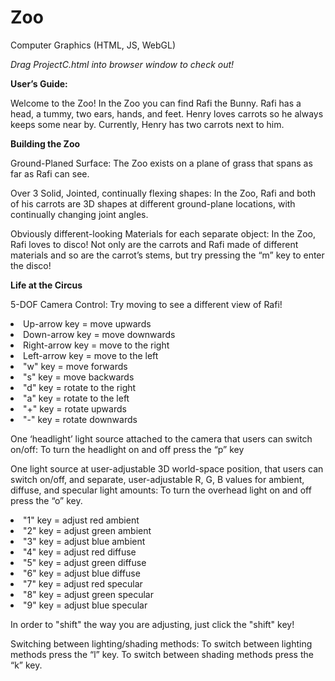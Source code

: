 # Zoo
Computer Graphics (HTML, JS, WebGL)

<i>Drag ProjectC.html into browser window to check out! </i>

<b>User’s Guide:</b>

Welcome to the Zoo! In the Zoo you can find Rafi the Bunny. Rafi has a head, a tummy, two ears, hands, and feet. Henry loves carrots so he always keeps some near by. Currently, Henry has two carrots next to him.

<b>Building the Zoo</b>

Ground-Planed Surface: The Zoo exists on a plane of grass that spans as far as Rafi can see. 

Over 3 Solid, Jointed, continually flexing shapes: In the Zoo, Rafi and both of his carrots are 3D shapes at different ground-plane locations, with continually changing joint angles.

Obviously different-looking Materials for each separate object: In the Zoo, Rafi loves to disco! Not only are the carrots and Rafi made of different materials and so are the carrot’s stems, but try pressing the “m” key to enter the disco!


<b>Life at the Circus</b>


5-DOF Camera Control: Try moving to see a different view of Rafi! 
<li>Up-arrow key = move upwards</li>
<li>Down-arrow key = move downwards</li>
<li>Right-arrow key = move to the right</li>
<li>Left-arrow key = move to the left</li>
<li>"w" key = move forwards </li>
<li>"s" key = move backwards </li>
<li>"d" key = rotate to the right </li>
<li>"a" key = rotate to the left</li>
<li>"+" key = rotate upwards </li>
<li>"-" key = rotate downwards </li>

One ‘headlight’ light source attached to the camera that users can switch on/off: To turn the headlight on and off press the “p” key

One light source at user-adjustable 3D world-space position, that users can switch on/off, and separate, user-adjustable R, G, B values for ambient, diffuse, and specular light amounts: To turn the overhead light on and off press the “o” key.
<li>"1" key = adjust red ambient</li>
<li>"2" key = adjust green ambient</li>
<li>"3" key = adjust blue ambient</li>
<li>"4" key = adjust red diffuse</li>
<li>"5" key = adjust green diffuse</li>
<li>"6" key = adjust blue diffuse</li>
<li>"7" key = adjust red specular</li>
<li>"8" key = adjust green specular</li>
<li>"9" key = adjust blue specular</li>

In order to "shift" the way you are adjusting, just click the "shift" key!

Switching between lighting/shading methods: To switch between lighting methods press the “l” key. To switch between shading methods press the “k” key.
 
